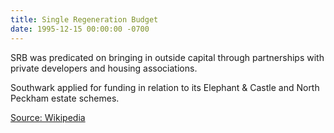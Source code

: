 ```yaml
---
title: Single Regeneration Budget
date: 1995-12-15 00:00:00 -0700
---
```

SRB was predicated on bringing in outside capital through partnerships with private developers and housing associations.

Southwark applied for funding in relation to its Elephant & Castle and North Peckham estate schemes.

[Source: Wikipedia](https://en.wikipedia.org/wiki/Fr%C3%A9d%C3%A9ric_Chopin)

